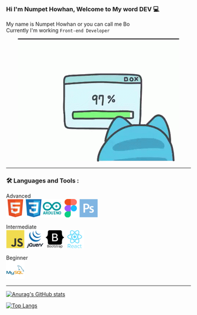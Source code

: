 ### Hi I'm Numpet Howhan, Welcome to My word DEV 💻

My name is Numpet Howhan or you can call me Bo  
Currently I'm working `Front-end Developer`

<p align="center">
  <img src="https://github.com/moqnpp/moqnpp/blob/87a2593cffb53fc80b6ef213b9c45b0f1d7af658/cappoo.gif" />  
</p>

---
### 🛠️ Languages and Tools :  
Advanced  
<img src="https://github.com/devicons/devicon/blob/1119b9f84c0290e0f0b38982099a2bd027a48bf1/icons/html5/html5-original.svg"  width="50px"><img src="https://github.com/devicons/devicon/blob/1119b9f84c0290e0f0b38982099a2bd027a48bf1/icons/css3/css3-original.svg"  width="50px"><img src="https://github.com/devicons/devicon/blob/1119b9f84c0290e0f0b38982099a2bd027a48bf1/icons/arduino/arduino-original-wordmark.svg"  width="50px"><img src="https://github.com/devicons/devicon/blob/1119b9f84c0290e0f0b38982099a2bd027a48bf1/icons/figma/figma-original.svg"  width="50px"><img src="https://github.com/devicons/devicon/blob/1119b9f84c0290e0f0b38982099a2bd027a48bf1/icons/photoshop/photoshop-plain.svg"  width="50px">  

Intermediate  
<img src="https://github.com/devicons/devicon/blob/1119b9f84c0290e0f0b38982099a2bd027a48bf1/icons/javascript/javascript-original.svg"  width="50px">
<img src="https://github.com/devicons/devicon/blob/1119b9f84c0290e0f0b38982099a2bd027a48bf1/icons/jquery/jquery-original-wordmark.svg"  width="50px">
<img src="https://github.com/devicons/devicon/blob/1119b9f84c0290e0f0b38982099a2bd027a48bf1/icons/bootstrap/bootstrap-plain-wordmark.svg"  width="50px">
<img src="https://github.com/devicons/devicon/blob/1119b9f84c0290e0f0b38982099a2bd027a48bf1/icons/react/react-original-wordmark.svg"  width="50px">
  
Beginner  
<img src="https://github.com/devicons/devicon/blob/1119b9f84c0290e0f0b38982099a2bd027a48bf1/icons/mysql/mysql-original-wordmark.svg"  width="50px">

---
[![Anurag's GitHub stats](https://github-readme-stats.vercel.app/api?username=moqnpp)](https://github.com/anuraghazra/github-readme-stats)
   
[![Top Langs](https://github-readme-stats.vercel.app/api/top-langs/?username=moqnpp)](https://github.com/anuraghazra/github-readme-stats)
